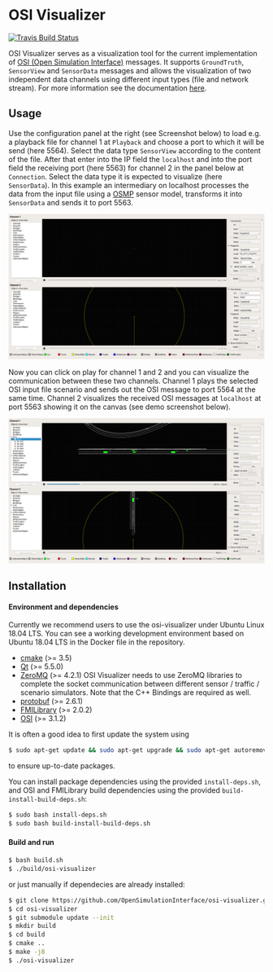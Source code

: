 # OSI Visualizer
[![Travis Build Status](https://travis-ci.org/OpenSimulationInterface/osi-visualizer.svg?branch=master)](https://travis-ci.org/OpenSimulationInterface/osi-visualizer)

OSI Visualizer serves as a visualization tool for the current implementation of [OSI (Open Simulation Interface)](https://github.com/OpenSimulationInterface/open-simulation-interface) messages. It supports `GroundTruth`, `SensorView` and `SensorData` messages and allows the visualization of two independent data channels using different input types (file and network stream). For more information see the documentation [here](https://opensimulationinterface.github.io/osi-documentation/osi-visualizer/README.html).

## Usage

Use the configuration panel at the right (see Screenshot below) to load e.g. a playback file for channel 1 at `Playback` and choose a port to which it will be send (here 5564). Select the data type `SensorView` according to the content of the file. After that enter into the IP field the `localhost` and into the port field the receiving port (here 5563) for channel 2 in the panel below at `Connection`. Select the data type it is expected to visualize (here `SensorData`). In this example an intermediary on localhost processes the data from the input file using a [OSMP](https://github.com/OpenSimulationInterface/osi-sensor-model-packaging) sensor model, transforms it into `SensorData` and sends it to port 5563.

![](resources/Images/Over_View.png)

Now you can click on play for channel 1 and 2 and you can visualize the communication between these two channels. Channel 1 plays the selected OSI input file scenario and sends out the OSI message to port 5564 at the same time. Channel 2 visualizes the received OSI messages at `localhost` at port 5563 showing it on the canvas (see demo screenshot below).

![](resources/Images/Demo.png)

## Installation

#### Environment and dependencies

Currently we recommend users to use the osi-visualizer under Ubuntu Linux 18.04 LTS. You can see a working development environment based on Ubuntu 18.04 LTS in the Docker file in the repository.

* [cmake](https://cmake.org/) (>= 3.5) 
* [Qt](http://download.qt.io/official_releases/qt/) (>= 5.5.0)
* [ZeroMQ](http://zeromq.org/intro:get-the-software) (>= 4.2.1) OSI Visualizer needs to use ZeroMQ libraries to complete the socket communication between different sensor / traffic / scenario simulators. Note that the C++ Bindings are required as well.
* [protobuf](https://github.com/google/protobuf) (>= 2.6.1)
* [FMILibrary](https://svn.jmodelica.org/FMILibrary/tags) (>= 2.0.2)
* [OSI](https://github.com/OpenSimulationInterface/open-simulation-interface.git) (>= 3.1.2) 


It is often a good idea to first update the system using

```bash
$ sudo apt-get update && sudo apt-get upgrade && sudo apt-get autoremove
```

to ensure up-to-date packages.

You can install package dependencies using the provided `install-deps.sh`, and OSI and FMILibrary build dependencies using the provided `build-install-build-deps.sh`:

```bash
$ sudo bash install-deps.sh
$ sudo bash build-install-build-deps.sh
```

#### Build and run
```bash
$ bash build.sh
$ ./build/osi-visualizer
```

or just manually if dependecies are already installed:

```bash
$ git clone https://github.com/OpenSimulationInterface/osi-visualizer.git
$ cd osi-visualizer
$ git submodule update --init
$ mkdir build
$ cd build
$ cmake ..
$ make -j8
$ ./osi-visualizer
```
